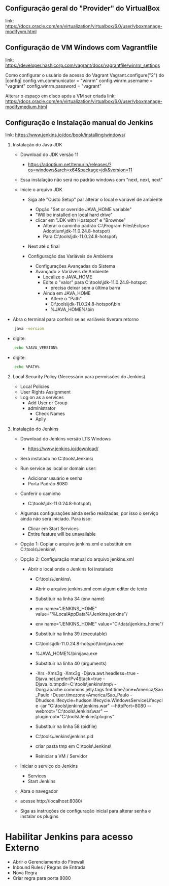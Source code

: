 ## Configuração geral do "Provider" do VirtualBox

link: https://docs.oracle.com/en/virtualization/virtualbox/6.0/user/vboxmanage-modifyvm.html

## Configuração de VM Windows com Vagrantfile

link: https://developer.hashicorp.com/vagrant/docs/vagrantfile/winrm_settings

Como configurar o usuário de acesso do Vagrant
Vagrant.configure("2") do |config|
config.vm.communicator = "winrm"
config.winrm.username = "vagrant"
config.winrm.password = "vagrant"

Alterar o espaço em disco após a VM ser criada
link: https://docs.oracle.com/en/virtualization/virtualbox/6.0/user/vboxmanage-modifymedium.html

## Configuração e Instalação manual do Jenkins

link: https://www.jenkins.io/doc/book/installing/windows/

1. Instalação do Java JDK
    - Download do JDK versão 11
        - https://adoptium.net/temurin/releases/?os=windows&arch=x64&package=jdk&version=11
    - Essa instalação não será no padrão windows com "next, next, next"
    
    - Inicie o arquivo JDK 
        - Siga até "Custo Setup" par alterar o local e variável de ambiente
            - Opção "Set or override JAVA_HOME variable" 
            - "Will be installed on local hard drive"
            - clicar em "JDK with Hostspot" e "Brownse"
                - Alterar o caminho padrão C:\Program Files\Eclipse Adoptium\jdk-11.0.24.8-hotspot\
                - Para C:\tools\jdk-11.0.24.8-hotspot\
         - Next até o final

         - Configuração das Variáveis de Ambiente
            - Configurações Avançadas do Sistema
            - Avançado > Variáveis de Ambiente 
                - Localize o JAVA_HOME
                - Edite o "valor" para C:\tools\jdk-11.0.24.8-hotspot 
                    - precisa deixar sem a última barra
                - Ainda em JAVA_HOME
                    - Altere o "Path"    
                    - C:\tools\jdk-11.0.24.8-hotspot\bin
                    - %JAVA_HOME%\bin

- Abra o terminal para conferir se as variáveis tiveram retorno
```bash
    java -version
```

- digite: 
```bash
    echo %JAVA_VERSION%
```

- digite: 
```bash
    echo %PATH%
```

2. Local Security Policy (Necessário para permissões do Jenkins)
    - Local Policies
    - User Rights Assignment
    - Log on as a services
        - Add User or Group
        - administrator
            - Check Names
            - Aplly                              

3. Instalação do Jenkins
    - Download do Jenkins versão LTS Windows
        - https://www.jenkins.io/download/
    
    - Será instalado no C:\tools\Jenkins\
    - Run service as local or domain user:
        - Adicionar usuário e senha
        - Porta Padrão 8080
    - Conferir o caminho
        - C:\tools\jdk-11.0.24.8-hotspot\
    - Algumas configurações ainda serão realizadas, por isso o serviço ainda não será iniciado. Para isso:
        - Clicar em Start Services 
        - Entire feature will be unavailable
    
    - Opção 1: Copiar o arquivo jenkins.xml e substituir em C:\tools\Jenkins\

    - Opção 2: Configuração manual do arquivo jenkins.xml 
        - Abrir o local onde o Jenkins foi instalado
            - C:\tools\Jenkins\
            - Abrir o arquivo jenkins.xml com algum editor de texto
            - Substituir na linha 34 (env name)
            - env name="JENKINS_HOME" value="%LocalAppData%\Jenkins\.jenkins"/
            - env name="JENKINS_HOME" value="C:\data\jenkins_home"/

            - Substituir na linha 39 (executable)
            - C:\tools\jdk-11.0.24.8-hotspot\\bin\java.exe
            - %JAVA_HOME%\bin\java.exe

            - Substituir na linha 40 (arguments)
            - -Xrs -Xms3g -Xmx3g -Djava.awt.headless=true -Djava.net.preferIPv4Stack=true -Djava.io.tmpdir=C:\tools\jenkins\tmp\ -Dorg.apache.commons.jelly.tags.fmt.timeZone=America/Sao_Paulo -Duser.timezone=America/Sao_Paulo -Dhudson.lifecycle=hudson.lifecycle.WindowsServiceLifecycle -jar "C:\tools\jenkins\jenkins.war" --httpPort=8080 --webroot="C:\tools\Jenkins\war" --pluginroot="C:\tools\Jenkins\plugins"

            - Substituir na linha 58 (pidfile)
            - C:\tools\Jenkins\jenkins.pid

            - criar pasta tmp em C:\tools\Jenkins\
            - Reiniciar a VM / Servidor

    - Iniciar o serviço do Jenkins
        - Services
        - Start Jenkins

    - Abra o navegador
    - acesse http://localhost:8080/
    - Siga as instruções de configuração inicial para alterar senha e instalar os plugins

# Habilitar Jenkins para acesso Externo

- Abrir o Gerenciamento do Firewall
- Inbound Rules / Regras de Entrada
- Nova Regra
- Criar regra para porta 8080


